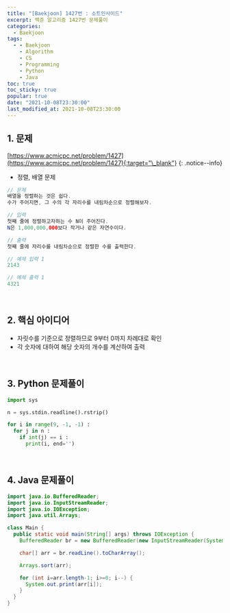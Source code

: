 ```yaml
---
title: "[Baekjoon] 1427번 : 소트인사이드"
excerpt: 백준 알고리즘 1427번 문제풀이
categories:
  - Baekjoon
tags:
  - - Baekjoon
    - Algorithm
    - CS
    - Programming
    - Python
    - Java
toc: true
toc_sticky: true
popular: true
date: "2021-10-08T23:30:00"
last_modified_at: 2021-10-08T23:30:00
---
```


## 1. 문제

[https://www.acmicpc.net/problem/1427](https://www.acmicpc.net/problem/1427){:target="\_blank"}
{: .notice--info}

- 정렬, 배열 문제

```java
// 문제
배열을 정렬하는 것은 쉽다.
수가 주어지면, 그 수의 각 자리수를 내림차순으로 정렬해보자.

// 입력
첫째 줄에 정렬하고자하는 수 N이 주어진다.
N은 1,000,000,000보다 작거나 같은 자연수이다.

// 출력
첫째 줄에 자리수를 내림차순으로 정렬한 수를 출력한다.

// 예제 입력 1
2143

// 예제 출력 1
4321
```

<br>

## 2. 핵심 아이디어

- 자릿수를 기준으로 정렬하므로 9부터 0까지 차례대로 확인
- 각 숫자에 대하여 해당 숫자의 개수를 계산하여 출력

<br>

## 3. Python 문제풀이

```python
import sys

n = sys.stdin.readline().rstrip()

for i in range(9, -1, -1) :
  for j in n :
    if int(j) == i :
      print(i, end='')
```

<br>

## 4. Java 문제풀이

```java
import java.io.BufferedReader;
import java.io.InputStreamReader;
import java.io.IOException;
import java.util.Arrays;

class Main {
  public static void main(String[] args) throws IOException {
    BufferedReader br = new BufferedReader(new InputStreamReader(System.in));

    char[] arr = br.readLine().toCharArray();

    Arrays.sort(arr);

    for (int i=arr.length-1; i>=0; i--) {
      System.out.print(arr[i]);
    }
  }
}
```
